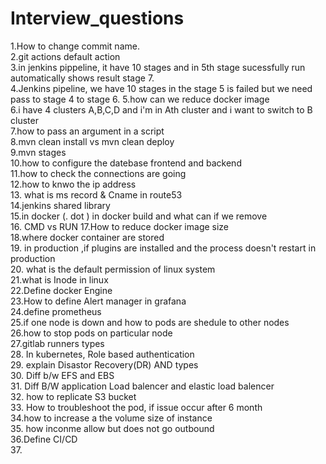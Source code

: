# Interview_questions
1.How to change commit name.  
2.git actions default action  
3.in jenkins pippeline, it have 10 stages and in 5th stage sucessfully run automatically shows result stage 7.  
4.Jenkins pipeline, we have 10 stages in the stage 5 is failed but we need pass to stage 4 to stage 6.
5.how can we reduce docker image  
6.i have  4 clusters A,B,C,D  and i'm in Ath cluster and i want to switch to B cluster  
7.how to pass an argument in a script  
8.mvn clean install vs mvn clean deploy  
9.mvn stages  
10.how to configure the datebase frontend and backend  
11.how to check the connections are going  
12.how to knwo the ip address  
13. what is ms record & Cname in route53  
14.jenkins shared library  
15.in docker (. dot ) in docker build and what can if we remove  
16. CMD vs RUN
17.How to reduce docker image size  
18.where docker container are stored  
19. in production ,if plugins are installed and the process doesn't restart in production   
20. what is the default permission of linux system    
 21.what is Inode in linux  
22.Define docker Engine    
23.How to define Alert manager in grafana  
24.define prometheus  
25.if one node is down and how to pods are shedule to other nodes  
26.how to stop pods on particular node  
27.gitlab runners types    
28. In kubernetes, Role based authentication  
29. explain Disastor Recovery(DR) AND types    
30. Diff b/w EFS and  EBS   
31. Diff B/W application Load balencer and elastic load balencer  
32. how to replicate S3 bucket  
33. How to troubleshoot the pod, if issue occur after 6 month  
34.how to increase a the volume size of instance  
35. how inconme allow but does not go outbound  
36.Define CI/CD  
37.
  

